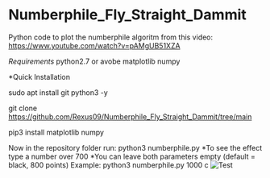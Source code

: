 # Numberphile_Fly_Straight_Dammit
Python code to plot the numberphile algoritm from this video: https://www.youtube.com/watch?v=pAMgUB51XZA

*Requirements*
python2.7 or avobe
matplotlib
numpy

*Quick Installation

sudo apt install git python3 -y

git clone https://github.com/Rexus09/Numberphile_Fly_Straight_Dammit/tree/main

pip3 install matplotlib numpy

Now in the repository folder run:
python3 numberphile.py <number of points> <color of points>
  *To see the effect type a number over 700
  *You can leave both parameters empty (default = black, 800 points)
 Example:
  python3 numberphile.py 1000 c 
![Test](https://drive.google.com/file/d/1SNTAFCOpsZ5JE3GOhye0Sr_o3P72eoak/view?usp=sharing)
